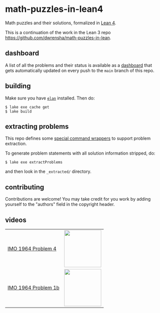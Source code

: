 # math-puzzles-in-lean4

Math puzzles and their solutions, formalized in [Lean 4](https://github.com/leanprover/lean4).

This is a continuation of
the work in the Lean 3 repo https://github.com/dwrensha/math-puzzles-in-lean.

## dashboard

A list of all the problems and their status is
available as a [dashboard](https://dwrensha.github.io/math-puzzles-in-lean4/)
that gets automatically updated on every push to the `main` branch of this repo.

## building

Make sure you have [`elan`](https://github.com/leanprover/elan) installed.
Then do:

```
$ lake exe cache get
$ lake build
```

## extracting problems

This repo defines some [special command wrappers](/MathPuzzles/Meta/ProblemExtraction.lean)
to support problem extraction.

To generate problem statements with all solution information stripped, do:
```
$ lake exe extractProblems
```
and then look in the `_extracted/` directory.

## contributing

Contributions are welcome!
You may take credit for you work by adding yourself
to the "authors" field in the copyright header.

## videos

|  |  |
| ----- | ---- |
| [IMO 1964 Problem 4](/MathPuzzles/Imo1964Q4.lean) | [<img src="http://img.youtube.com/vi/TOzS4aC_K1g/maxresdefault.jpg" height="120px">](http://youtu.be/TOzS4aC_K1g)|
| [IMO 1964 Problem 1b](/MathPuzzles/Imo1964Q1B.lean) | [<img src="http://img.youtube.com/vi/9d2nicgd68Q/maxresdefault.jpg" height="120px">](http://youtu.be/9d2nicgd68Q)|

